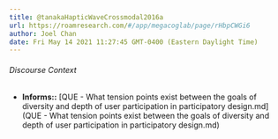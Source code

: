 ```yaml
---
title: @tanakaHapticWaveCrossmodal2016a
url: https://roamresearch.com/#/app/megacoglab/page/rHbpCWGi6
author: Joel Chan
date: Fri May 14 2021 11:27:45 GMT-0400 (Eastern Daylight Time)
---
```




###### Discourse Context

- **Informs::** [QUE - What tension points exist between the goals of diversity and depth of user participation in participatory design.md](QUE - What tension points exist between the goals of diversity and depth of user participation in participatory design.md)


